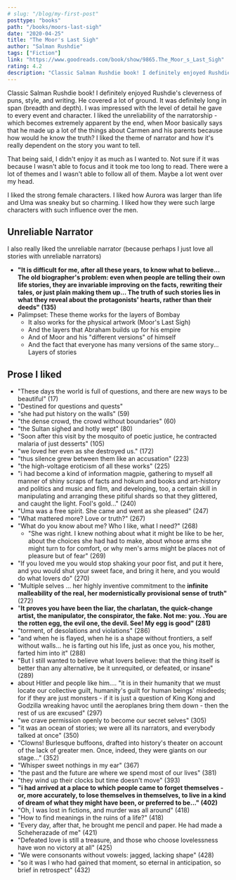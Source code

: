 ```yaml
---
# slug: "/blog/my-first-post"
posttype: "books"
path: "/books/moors-last-sigh"
date: "2020-04-25"
title: "The Moor's Last Sigh"
author: "Salman Rushdie"
tags: ["Fiction"]
link: "https://www.goodreads.com/book/show/9865.The_Moor_s_Last_Sigh"
rating: 4.2
description: "Classic Salman Rushdie book! I definitely enjoyed Rushdie's cleverness of puns, style, and writing. He covered a lot of ground. It was definitely long in span (breadth and depth). I was impressed with the level of detail he gave to every event and character."
---
```

Classic Salman Rushdie book! I definitely enjoyed Rushdie's cleverness of puns, style, and writing. He covered a lot of ground. It was definitely long in span (breadth and depth). I was impressed with the level of detail he gave to every event and character. I liked the unreliability of the narratorship - which becomes extremely apparent by the end, when Moor basically says that he made up a lot of the things about Carmen and his parents because how would he know the truth? I liked the theme of narrator and how it's really dependent on the story you want to tell.

That being said, I didn't enjoy it as much as I wanted to. Not sure if it was because I wasn't able to focus and it took me too long to read. There were a lot of themes and I wasn't able to follow all of them. Maybe a lot went over my head.

I liked the strong female characters. I liked how Aurora was larger than life and Uma was sneaky but so charming. I liked how they were such large characters with such influence over the men. 

## Unreliable Narrator
I also really liked the unreliable narrator (because perhaps I just love all stories with unreliable narrators)

- **"It is difficult for me, after all these years, to know what to believe... The old biographer's problem: even when people are telling their own life stories, they are invariable improving on the facts, rewriting their tales, or just plain making them up... The truth of such stories lies in what they reveal about the protagonists' hearts, rather than their deeds" (135)**
- Palimpset: These theme works for the layers of Bombay
    - It also works for the physical artwork (Moor's Last Sigh)
    - And the layers that Abraham builds up for his empire
    - And of Moor and his "different versions" of himself
    - And the fact that everyone has many versions of the same story... Layers of stories

## Prose I liked

- "These days the world is full of questions, and there are new ways to be beautiful" (17)
- "Destined for questions and quests"
- "she had put history on the walls" (59)
- "the dense crowd, the crowd without boundaries" (60)
- "the Sultan sighed and hotly wept" (80)
- "Soon after this visit by the mosquito of poetic justice, he contracted malaria of just desserts" (105)
- "we loved her even as she destroyed us." (172)
- "thus silence grew between them like an accusation" (223)
- "the high-voltage eroticism of all these works" (225)
- "i had become a kind of information magpie, gathering to myself all manner of shiny scraps of facts and hokum and books and art-history and politics and music and film, and developing, too, a certain skill in manipulating and arranging these pitiful shards so that they glittered, and caught the light. Fool's gold..." (240)
- "Uma was a free spirit. She came and went as she pleased" (247)
- "What mattered more? Love or truth?" (267)
- "What do you know about me? Who I like, what I need?" (268)
    - "She was right. I knew nothing about what it might be like to be her, about the choices she had had to make, about whose arms she might turn to for comfort, or why men's arms might be places not of pleasure but of fear" (269)
- "If you loved me you would stop shaking your poor fist, and put it here, and you would shut your sweet face, and bring it here, and you would do what lovers do" (270)
- "Multiple selves ... her highly inventive commitment to the **infinite malleability of the real, her modernistically provisional sense of truth"** (272)
- "**It proves you have been the liar, the charlatan, the quick-change artist, the manipulator, the conspirator, the fake. Not me: you. .You are the rotten egg, the evil one, the devil. See! My egg is good" (281)**
- "torment, of desolations and violations" (286)
- "and when he is flayed, when he is a shape without frontiers, a self without walls... he is farting out his life, just as once you, his mother, farted him into it" (288)
- "But I still wanted to believe what lovers believe: that the thing itself is better than any alternative, be it unrequited, or defeated, or insane" (289)
- about Hitler and people like him.... "it is in their humanity that we must locate our collective guilt, humanity's guilt for human beings' misdeeds; for if they are just monsters - if it is just a question of King Kong and Godzilla wreaking havoc until the aeroplanes bring them down - then the rest of us are excused" (297)
- "we crave permission openly to become our secret selves" (305)
- "it was an ocean of stories; we were all its narrators, and everybody talked at once" (350)
- "Clowns! Burlesque buffoons, drafted into history's theater on account of the lack of greater men. Once, indeed, they were giants on our stage..." (352)
- "Whisper sweet nothings in my ear" (367)
- "the past and the future are where we spend most of our lives" (381)
- "they wind up their clocks but time doesn't move" (393)
- **"i had arrived at a place to which people came to forget themselves - or, more accurately, to lose themselves in themselves, to live in a kind of dream of what they might have been, or preferred to be..." (402)**
- "Oh, I was lost in fictions, and murder was all around" (418)
- "How to find meanings in the ruins of a life?" (418)
- "Every day, after that, he brought me pencil and paper. He had made a Scheherazade of me" (421)
- "Defeated love is still a treasure, and those who choose lovelessness have won no victory at all" (425)
- "We were consonants without vowels: jagged, lacking shape" (428)
- "so it was I who had gained that moment, so eternal in anticipation, so brief in retrospect" (432)